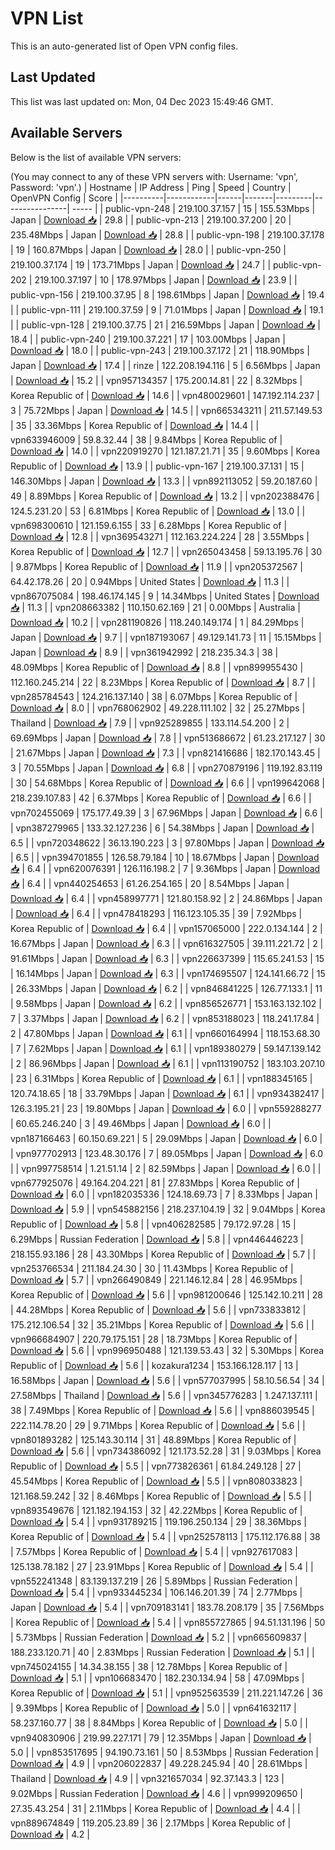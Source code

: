 # VPN List

This is an auto-generated list of Open VPN config files.

## Last Updated

This list was last updated on: Mon, 04 Dec 2023 15:49:46 GMT.

## Available Servers

Below is the list of available VPN servers:

(You may connect to any of these VPN servers with: Username: 'vpn', Password: 'vpn'.)
| Hostname | IP Address | Ping | Speed | Country | OpenVPN Config | Score |
|----------|------------|------|-------|---------|----------------| ----- |
| public-vpn-248 | 219.100.37.157 | 15 | 155.53Mbps | Japan | [Download 📥](./configs/server_0_JP.ovpn) | 29.8 |
| public-vpn-213 | 219.100.37.200 | 20 | 235.48Mbps | Japan | [Download 📥](./configs/server_1_JP.ovpn) | 28.8 |
| public-vpn-198 | 219.100.37.178 | 19 | 160.87Mbps | Japan | [Download 📥](./configs/server_2_JP.ovpn) | 28.0 |
| public-vpn-250 | 219.100.37.174 | 19 | 173.71Mbps | Japan | [Download 📥](./configs/server_3_JP.ovpn) | 24.7 |
| public-vpn-202 | 219.100.37.197 | 10 | 178.97Mbps | Japan | [Download 📥](./configs/server_4_JP.ovpn) | 23.9 |
| public-vpn-156 | 219.100.37.95 | 8 | 198.61Mbps | Japan | [Download 📥](./configs/server_5_JP.ovpn) | 19.4 |
| public-vpn-111 | 219.100.37.59 | 9 | 71.01Mbps | Japan | [Download 📥](./configs/server_6_JP.ovpn) | 19.1 |
| public-vpn-128 | 219.100.37.75 | 21 | 216.59Mbps | Japan | [Download 📥](./configs/server_7_JP.ovpn) | 18.4 |
| public-vpn-240 | 219.100.37.221 | 17 | 103.00Mbps | Japan | [Download 📥](./configs/server_8_JP.ovpn) | 18.0 |
| public-vpn-243 | 219.100.37.172 | 21 | 118.90Mbps | Japan | [Download 📥](./configs/server_9_JP.ovpn) | 17.4 |
| rinze | 122.208.194.116 | 5 | 6.56Mbps | Japan | [Download 📥](./configs/server_10_JP.ovpn) | 15.2 |
| vpn957134357 | 175.200.14.81 | 22 | 8.32Mbps | Korea Republic of | [Download 📥](./configs/server_11_KR.ovpn) | 14.6 |
| vpn480029601 | 147.192.114.237 | 3 | 75.72Mbps | Japan | [Download 📥](./configs/server_12_JP.ovpn) | 14.5 |
| vpn665343211 | 211.57.149.53 | 35 | 33.36Mbps | Korea Republic of | [Download 📥](./configs/server_13_KR.ovpn) | 14.4 |
| vpn633946009 | 59.8.32.44 | 38 | 9.84Mbps | Korea Republic of | [Download 📥](./configs/server_14_KR.ovpn) | 14.0 |
| vpn220919270 | 121.187.21.71 | 35 | 9.60Mbps | Korea Republic of | [Download 📥](./configs/server_15_KR.ovpn) | 13.9 |
| public-vpn-167 | 219.100.37.131 | 15 | 146.30Mbps | Japan | [Download 📥](./configs/server_16_JP.ovpn) | 13.3 |
| vpn892113052 | 59.20.187.60 | 49 | 8.89Mbps | Korea Republic of | [Download 📥](./configs/server_17_KR.ovpn) | 13.2 |
| vpn202388476 | 124.5.231.20 | 53 | 6.81Mbps | Korea Republic of | [Download 📥](./configs/server_18_KR.ovpn) | 13.0 |
| vpn698300610 | 121.159.6.155 | 33 | 6.28Mbps | Korea Republic of | [Download 📥](./configs/server_19_KR.ovpn) | 12.8 |
| vpn369543271 | 112.163.224.224 | 28 | 3.55Mbps | Korea Republic of | [Download 📥](./configs/server_20_KR.ovpn) | 12.7 |
| vpn265043458 | 59.13.195.76 | 30 | 9.87Mbps | Korea Republic of | [Download 📥](./configs/server_21_KR.ovpn) | 11.9 |
| vpn205372567 | 64.42.178.26 | 20 | 0.94Mbps | United States | [Download 📥](./configs/server_22_US.ovpn) | 11.3 |
| vpn867075084 | 198.46.174.145 | 9 | 14.34Mbps | United States | [Download 📥](./configs/server_23_US.ovpn) | 11.3 |
| vpn208663382 | 110.150.62.169 | 21 | 0.00Mbps | Australia | [Download 📥](./configs/server_24_AU.ovpn) | 10.2 |
| vpn281190826 | 118.240.149.174 | 1 | 84.29Mbps | Japan | [Download 📥](./configs/server_25_JP.ovpn) | 9.7 |
| vpn187193067 | 49.129.141.73 | 11 | 15.15Mbps | Japan | [Download 📥](./configs/server_26_JP.ovpn) | 8.9 |
| vpn361942992 | 218.235.34.3 | 38 | 48.09Mbps | Korea Republic of | [Download 📥](./configs/server_27_KR.ovpn) | 8.8 |
| vpn899955430 | 112.160.245.214 | 22 | 8.23Mbps | Korea Republic of | [Download 📥](./configs/server_28_KR.ovpn) | 8.7 |
| vpn285784543 | 124.216.137.140 | 38 | 6.07Mbps | Korea Republic of | [Download 📥](./configs/server_29_KR.ovpn) | 8.0 |
| vpn768062902 | 49.228.111.102 | 32 | 25.27Mbps | Thailand | [Download 📥](./configs/server_30_TH.ovpn) | 7.9 |
| vpn925289855 | 133.114.54.200 | 2 | 69.69Mbps | Japan | [Download 📥](./configs/server_31_JP.ovpn) | 7.8 |
| vpn513686672 | 61.23.217.127 | 30 | 21.67Mbps | Japan | [Download 📥](./configs/server_32_JP.ovpn) | 7.3 |
| vpn821416686 | 182.170.143.45 | 3 | 70.55Mbps | Japan | [Download 📥](./configs/server_33_JP.ovpn) | 6.8 |
| vpn270879196 | 119.192.83.119 | 30 | 54.68Mbps | Korea Republic of | [Download 📥](./configs/server_34_KR.ovpn) | 6.6 |
| vpn199642068 | 218.239.107.83 | 42 | 6.37Mbps | Korea Republic of | [Download 📥](./configs/server_35_KR.ovpn) | 6.6 |
| vpn702455069 | 175.177.49.39 | 3 | 67.96Mbps | Japan | [Download 📥](./configs/server_36_JP.ovpn) | 6.6 |
| vpn387279965 | 133.32.127.236 | 6 | 54.38Mbps | Japan | [Download 📥](./configs/server_37_JP.ovpn) | 6.5 |
| vpn720348622 | 36.13.190.223 | 3 | 97.80Mbps | Japan | [Download 📥](./configs/server_38_JP.ovpn) | 6.5 |
| vpn394701855 | 126.58.79.184 | 10 | 18.67Mbps | Japan | [Download 📥](./configs/server_39_JP.ovpn) | 6.4 |
| vpn620076391 | 126.116.198.2 | 7 | 9.36Mbps | Japan | [Download 📥](./configs/server_40_JP.ovpn) | 6.4 |
| vpn440254653 | 61.26.254.165 | 20 | 8.54Mbps | Japan | [Download 📥](./configs/server_41_JP.ovpn) | 6.4 |
| vpn458997771 | 121.80.158.92 | 2 | 24.86Mbps | Japan | [Download 📥](./configs/server_42_JP.ovpn) | 6.4 |
| vpn478418293 | 116.123.105.35 | 39 | 7.92Mbps | Korea Republic of | [Download 📥](./configs/server_43_KR.ovpn) | 6.4 |
| vpn157065000 | 222.0.134.144 | 2 | 16.67Mbps | Japan | [Download 📥](./configs/server_44_JP.ovpn) | 6.3 |
| vpn616327505 | 39.111.221.72 | 2 | 91.61Mbps | Japan | [Download 📥](./configs/server_45_JP.ovpn) | 6.3 |
| vpn226637399 | 115.65.241.53 | 15 | 16.14Mbps | Japan | [Download 📥](./configs/server_46_JP.ovpn) | 6.3 |
| vpn174695507 | 124.141.66.72 | 15 | 26.33Mbps | Japan | [Download 📥](./configs/server_47_JP.ovpn) | 6.2 |
| vpn846841225 | 126.77.133.1 | 11 | 9.58Mbps | Japan | [Download 📥](./configs/server_48_JP.ovpn) | 6.2 |
| vpn856526771 | 153.163.132.102 | 7 | 3.37Mbps | Japan | [Download 📥](./configs/server_49_JP.ovpn) | 6.2 |
| vpn853188023 | 118.241.17.84 | 2 | 47.80Mbps | Japan | [Download 📥](./configs/server_50_JP.ovpn) | 6.1 |
| vpn660164994 | 118.153.68.30 | 7 | 7.62Mbps | Japan | [Download 📥](./configs/server_51_JP.ovpn) | 6.1 |
| vpn189380279 | 59.147.139.142 | 2 | 86.96Mbps | Japan | [Download 📥](./configs/server_52_JP.ovpn) | 6.1 |
| vpn113190752 | 183.103.207.10 | 23 | 6.31Mbps | Korea Republic of | [Download 📥](./configs/server_53_KR.ovpn) | 6.1 |
| vpn188345165 | 120.74.18.65 | 18 | 33.79Mbps | Japan | [Download 📥](./configs/server_54_JP.ovpn) | 6.1 |
| vpn934382417 | 126.3.195.21 | 23 | 19.80Mbps | Japan | [Download 📥](./configs/server_55_JP.ovpn) | 6.0 |
| vpn559288277 | 60.65.246.240 | 3 | 49.46Mbps | Japan | [Download 📥](./configs/server_56_JP.ovpn) | 6.0 |
| vpn187166463 | 60.150.69.221 | 5 | 29.09Mbps | Japan | [Download 📥](./configs/server_57_JP.ovpn) | 6.0 |
| vpn977702913 | 123.48.30.176 | 7 | 89.05Mbps | Japan | [Download 📥](./configs/server_58_JP.ovpn) | 6.0 |
| vpn997758514 | 1.21.51.14 | 2 | 82.59Mbps | Japan | [Download 📥](./configs/server_59_JP.ovpn) | 6.0 |
| vpn677925076 | 49.164.204.221 | 81 | 27.83Mbps | Korea Republic of | [Download 📥](./configs/server_60_KR.ovpn) | 6.0 |
| vpn182035336 | 124.18.69.73 | 7 | 8.33Mbps | Japan | [Download 📥](./configs/server_61_JP.ovpn) | 5.9 |
| vpn545882156 | 218.237.104.19 | 32 | 9.04Mbps | Korea Republic of | [Download 📥](./configs/server_62_KR.ovpn) | 5.8 |
| vpn406282585 | 79.172.97.28 | 15 | 6.29Mbps | Russian Federation | [Download 📥](./configs/server_63_RU.ovpn) | 5.8 |
| vpn446446223 | 218.155.93.186 | 28 | 43.30Mbps | Korea Republic of | [Download 📥](./configs/server_64_KR.ovpn) | 5.7 |
| vpn253766534 | 211.184.24.30 | 30 | 11.43Mbps | Korea Republic of | [Download 📥](./configs/server_65_KR.ovpn) | 5.7 |
| vpn266490849 | 221.146.12.84 | 28 | 46.95Mbps | Korea Republic of | [Download 📥](./configs/server_66_KR.ovpn) | 5.6 |
| vpn981200646 | 125.142.10.211 | 28 | 44.28Mbps | Korea Republic of | [Download 📥](./configs/server_67_KR.ovpn) | 5.6 |
| vpn733833812 | 175.212.106.54 | 32 | 35.21Mbps | Korea Republic of | [Download 📥](./configs/server_68_KR.ovpn) | 5.6 |
| vpn966684907 | 220.79.175.151 | 28 | 18.73Mbps | Korea Republic of | [Download 📥](./configs/server_69_KR.ovpn) | 5.6 |
| vpn996950488 | 121.139.53.43 | 32 | 5.30Mbps | Korea Republic of | [Download 📥](./configs/server_70_KR.ovpn) | 5.6 |
| kozakura1234 | 153.166.128.117 | 13 | 16.58Mbps | Japan | [Download 📥](./configs/server_71_JP.ovpn) | 5.6 |
| vpn577037995 | 58.10.56.54 | 34 | 27.58Mbps | Thailand | [Download 📥](./configs/server_72_TH.ovpn) | 5.6 |
| vpn345776283 | 1.247.137.111 | 38 | 7.49Mbps | Korea Republic of | [Download 📥](./configs/server_73_KR.ovpn) | 5.6 |
| vpn886039545 | 222.114.78.20 | 29 | 9.71Mbps | Korea Republic of | [Download 📥](./configs/server_74_KR.ovpn) | 5.6 |
| vpn801893282 | 125.143.30.114 | 31 | 48.89Mbps | Korea Republic of | [Download 📥](./configs/server_75_KR.ovpn) | 5.6 |
| vpn734386092 | 121.173.52.28 | 31 | 9.03Mbps | Korea Republic of | [Download 📥](./configs/server_76_KR.ovpn) | 5.5 |
| vpn773826361 | 61.84.249.128 | 27 | 45.54Mbps | Korea Republic of | [Download 📥](./configs/server_77_KR.ovpn) | 5.5 |
| vpn808033823 | 121.168.59.242 | 32 | 8.46Mbps | Korea Republic of | [Download 📥](./configs/server_78_KR.ovpn) | 5.5 |
| vpn893549676 | 121.182.194.153 | 32 | 42.22Mbps | Korea Republic of | [Download 📥](./configs/server_79_KR.ovpn) | 5.4 |
| vpn931789215 | 119.196.250.134 | 29 | 38.36Mbps | Korea Republic of | [Download 📥](./configs/server_80_KR.ovpn) | 5.4 |
| vpn252578113 | 175.112.176.88 | 38 | 7.57Mbps | Korea Republic of | [Download 📥](./configs/server_81_KR.ovpn) | 5.4 |
| vpn927617083 | 125.138.78.182 | 27 | 23.91Mbps | Korea Republic of | [Download 📥](./configs/server_82_KR.ovpn) | 5.4 |
| vpn552241348 | 83.139.137.219 | 26 | 5.89Mbps | Russian Federation | [Download 📥](./configs/server_83_RU.ovpn) | 5.4 |
| vpn933445234 | 106.146.201.39 | 74 | 2.77Mbps | Japan | [Download 📥](./configs/server_84_JP.ovpn) | 5.4 |
| vpn709183141 | 183.78.208.179 | 35 | 7.56Mbps | Korea Republic of | [Download 📥](./configs/server_85_KR.ovpn) | 5.4 |
| vpn855727865 | 94.51.131.196 | 50 | 5.73Mbps | Russian Federation | [Download 📥](./configs/server_86_RU.ovpn) | 5.2 |
| vpn665609837 | 188.233.120.71 | 40 | 2.83Mbps | Russian Federation | [Download 📥](./configs/server_87_RU.ovpn) | 5.1 |
| vpn745024155 | 14.34.38.155 | 38 | 12.78Mbps | Korea Republic of | [Download 📥](./configs/server_88_KR.ovpn) | 5.1 |
| vpn106683470 | 182.230.134.94 | 58 | 47.09Mbps | Korea Republic of | [Download 📥](./configs/server_89_KR.ovpn) | 5.1 |
| vpn952563539 | 211.221.147.26 | 36 | 9.39Mbps | Korea Republic of | [Download 📥](./configs/server_90_KR.ovpn) | 5.0 |
| vpn641632117 | 58.237.160.77 | 38 | 8.84Mbps | Korea Republic of | [Download 📥](./configs/server_91_KR.ovpn) | 5.0 |
| vpn940830906 | 219.99.227.171 | 79 | 12.35Mbps | Japan | [Download 📥](./configs/server_92_JP.ovpn) | 5.0 |
| vpn853517695 | 94.190.73.161 | 50 | 8.53Mbps | Russian Federation | [Download 📥](./configs/server_93_RU.ovpn) | 4.9 |
| vpn206022837 | 49.228.245.94 | 40 | 28.61Mbps | Thailand | [Download 📥](./configs/server_94_TH.ovpn) | 4.9 |
| vpn321657034 | 92.37.143.3 | 123 | 9.02Mbps | Russian Federation | [Download 📥](./configs/server_95_RU.ovpn) | 4.6 |
| vpn999209650 | 27.35.43.254 | 31 | 2.11Mbps | Korea Republic of | [Download 📥](./configs/server_96_KR.ovpn) | 4.4 |
| vpn889674849 | 119.205.23.89 | 36 | 2.17Mbps | Korea Republic of | [Download 📥](./configs/server_97_KR.ovpn) | 4.2 |
